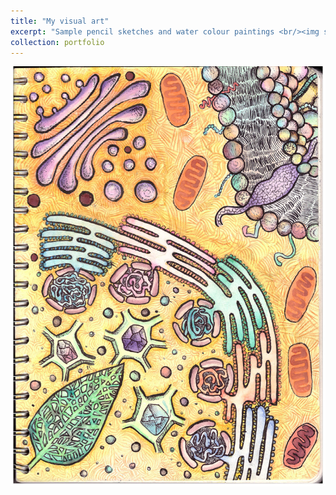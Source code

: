 ```yaml
---
title: "My visual art"
excerpt: "Sample pencil sketches and water colour paintings <br/><img src='/images/cell-.jpg'>"
collection: portfolio
---
```


<img src='/images/cell-.jpg'>
